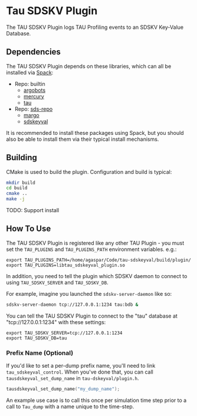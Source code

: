 # Tau SDSKV Plugin
The TAU SDSKV Plugin logs TAU Profiling events to an SDSKV Key-Value Database.

## Dependencies
The TAU SDSKV Plugin depends on these libraries, which can all be installed via
[Spack](https://spack.io):

* Repo: builtin
    * [argobots](http://www.argobots.org/) 
    * [mercury](https://mercury-hpc.github.io/)
    * [tau](http://www.cs.uoregon.edu/research/tau)
* Repo: [sds-repo](https://xgitlab.cels.anl.gov/sds/sds-repo)
    * [margo](https://xgitlab.cels.anl.gov/sds/margo)
    * [sdskeyval](https://xgitlab.cels.anl.gov/sds/sds-keyval)

It is recommended to install these packages using Spack, but you should also be
able to install them via their typical install mechanisms.

## Building
CMake is used to build the plugin. Configuration and build is typical:
```bash
mkdir build
cd build
cmake ..
make -j
```

TODO: Support install

## How To Use
The TAU SDSKV Plugin is registered like any other TAU Plugin - you must set the
`TAU_PLUGINS` and `TAU_PLUGINS_PATH` environment variables. e.g.:

```
export TAU_PLUGINS_PATH=/home/agaspar/Code/tau-sdskeyval/build/plugin/
export TAU_PLUGINS=libtau_sdskeyval_plugin.so
```

In addition, you need to tell the plugin which SDSKV daemon to connect to using
`TAU_SDSKV_SERVER` and `TAU_SDSKV_DB`.

For example, imagine you launched the `sdskv-server-daemon` like so:
```bash
sdskv-server-daemon tcp://127.0.0.1:1234 tau:bdb &
```

You can tell the TAU SDSKV Plugin to connect to the "tau" database at
"tcp://127.0.0.1:1234" with these settings:

```
export TAU_SDSKV_SERVER=tcp://127.0.0.1:1234
export TAU_SDSKV_DB=tau
```

### Prefix Name (Optional)
If you'd like to set a per-dump prefix name, you'll need to link
`tau_sdskeyval_control`. When you've done that, you can call
`tausdskeyval_set_dump_name` in `tau-dskeyval/plugin.h`.

```c++
tausdskeyval_set_dump_name("my_dump_name");
```

An example use case is to call this once per simulation time step prior to a
call to `Tau_dump` with a name unique to the time-step.